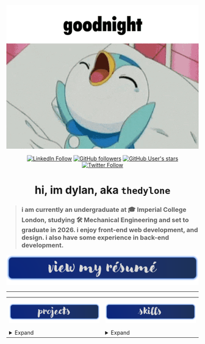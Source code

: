 <div align="center">

[![gif](src/images/piplup-goodnight.gif)](mailto:dylan.chua22@imperial.ac.uk)

[![LinkedIn Follow](https://img.shields.io/badge/LinkedIn-Follow-blue?style=social&logo=linkedin)](https://www.linkedin.com/in/thedylone/)
[![GitHub followers](https://img.shields.io/github/followers/thedylone?style=social)](https://github.com/thedylone?tab=followers)
[![GitHub User's stars](https://img.shields.io/github/stars/thedylone?affiliations=OWNER%2CCOLLABORATOR&style=social)]()
[![Twitter Follow](https://img.shields.io/twitter/follow/thedylone?label=Follow)](https://twitter.com/thedylone)

# hi, im dylan, aka ```thedylone```

</div>

> ### i am currently an undergraduate at 🎓 Imperial College London, studying 🛠 Mechanical Engineering and set to graduate in 2026. i enjoy front-end web development, and design. i also have some experience in back-end development.

<div align="center">

[![resume](src/images/resume.png)](src/files/CV_dylan.pdf)

</div>

---

<table>
<tr>
<td valign="top">

[![projects](src/images/projects.png)](https://github.com/thedylone?tab=repositories)

<details><summary>Expand</summary>

[![laffey bot readme card](https://github-readme-stats.vercel.app/api/pin/?username=thedylone&repo=laffey-bot&theme=tokyonight&hide_border=true)](https://github.com/thedylone/laffey-bot)

[![laffey](src/images/laffey.png)](https://thedylone.github.io/laffey-bot/)

[![bonk shrine readme card](https://github-readme-stats.vercel.app/api/pin/?username=0xMiyu&repo=bonk_shrine&theme=tokyonight&hide_border=true)](https://github.com/0xMiyu/bonk_shrine)

[![bonk shrine](src/images/bonk.png)](https://www.bonkshrine.com/)

[![suipiss readme card](https://github-readme-stats.vercel.app/api/pin/?username=thedylone&repo=suipiss&theme=tokyonight&hide_border=true)](https://github.com/thedylone/suipiss)

[![suipiss](src/images/suipiss.png)](https://www.reddit.com/u/suipiss)


</details>

</td>
<td valign="top">

[![skills](src/images/skills.png)]()

<details><summary>Expand</summary>
<div align="center">

[![languages](src/images/languages.png)]()

[![Top Langs](https://github-readme-stats.vercel.app/api/top-langs/?username=thedylone&layout=compact&theme=transparent&hide_border=true&langs_count=6&hide=jupyter%20notebook)]()

[![python](https://img.shields.io/badge/-Python-3776AB?style=flat-square&logo=python&logoColor=white)](https://github.com/thedylone?tab=repositories&q=&type=&language=python&sort=)
[![javascript](https://img.shields.io/badge/-JavaScript-F7DF1E?style=flat-square&logo=javascript&logoColor=black)](https://github.com/thedylone?tab=repositories&q=&type=&language=javascript&sort=)
[![html](https://img.shields.io/badge/-HTML-E34F26?style=flat-square&logo=html5&logoColor=white)](https://github.com/thedylone?tab=repositories&q=&type=&language=html&sort=)
[![css](https://img.shields.io/badge/-CSS-1572B6?style=flat-square&logo=css3&logoColor=white)](https://github.com/thedylone?tab=repositories&q=&type=&language=html&sort=)
[![react](https://img.shields.io/badge/-React-61DAFB?style=flat-square&logo=react&logoColor=black)](https://github.com/thedylone?tab=repositories&q=&type=&language=typescript&sort=)
[![node](https://img.shields.io/badge/-Node.js-339933?style=flat-square&logo=node.js&logoColor=white)](https://github.com/thedylone?tab=repositories&q=&type=&language=javascript&sort=)
[![c#](https://img.shields.io/badge/-C%23-239120?style=flat-square&logo=c-sharp&logoColor=white)](https://github.com/thedylone?tab=repositories&q=&type=&language=c%23&sort=)
[![sql](https://img.shields.io/badge/-SQL-4479A1?style=flat-square&logo=postgresql&logoColor=white)]()
[![markdown](https://img.shields.io/badge/-Markdown-000000?style=flat-square&logo=markdown&logoColor=white)]()
[![git](https://img.shields.io/badge/-Git-F05032?style=flat-square&logo=git&logoColor=white)]()


[![software](src/images/software.png)]()

[![vscode](https://img.shields.io/badge/-VS%20Code-007ACC?style=flat-square&logo=visual-studio-code&logoColor=white)]()
[![unity](https://img.shields.io/badge/-Unity-000000?style=flat-square&logo=unity&logoColor=white)]()
[![blender](https://img.shields.io/badge/-Blender-F5792A?style=flat-square&logo=blender&logoColor=white)]()
[![adobe photoshop](https://img.shields.io/badge/-Adobe%20Photoshop-31A8FF?style=flat-square&logo=adobe-photoshop&logoColor=white)]()
[![adobe after effects](https://img.shields.io/badge/-Adobe%20After%20Effects-c78af2?style=flat-square&logo=adobe-after-effects&logoColor=white)]()
[![adobe premiere pro](https://img.shields.io/badge/-Adobe%20Premiere%20Pro-9494f7?style=flat-square&logo=adobe-premiere-pro&logoColor=white)]()
[![SOLIDWORKS](https://img.shields.io/badge/-SOLIDWORKS-da2a1b?style=flat-square&logo=dassaultsystemes&logoColor=white)]()

</div>

</details>

</td>
</tr>
</table>
